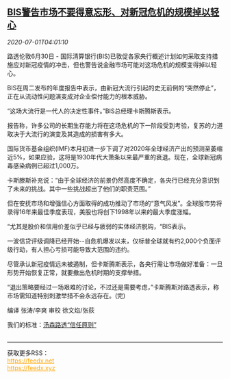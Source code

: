 <!--1593577396000-->
[BIS警告市场不要得意忘形、对新冠危机的规模掉以轻心](https://cn.reuters.com/article/bis-financial-market-covid-warning-0701-idCNKBS2424AA)
------

<div><i>2020-07-01T04:01:10</i></div><div class="StandardArticleBody_body"><p>路透伦敦6月30日 - 国际清算银行(BIS)已敦促各家央行概述计划如何采取支持措施应对新冠疫情的冲击，但也警告说金融市场可能对这场危机的规模变得掉以轻心。 </p><p>BIS在周二发布的年度报告中表示，由新冠大流行引起的史无前例的“突然停止”，正在从流动性问题演变成对企业偿付能力的根本威胁。 </p><p>“这场大流行是一代人的决定性事件。”BIS总经理卡斯腾斯表示。 </p><p>报告称，许多公司的长期生存能力将在这场危机的下一阶段受到考验，复苏的力道取决于大流行的演变及其造成的损害有多大。 </p><p>国际货币基金组织(IMF)本月初进一步下调了对2020年全球经济产出的预测至萎缩近5%，如果应验，这将是1930年代大萧条以来最严重的衰退。现在，全球新冠病毒感染病例已超过1,000万。  </p><p>卡斯滕斯补充说：“由于全球经济的前景仍然高度不确定，各央行已经充分意识到了未来的挑战。其中一些挑战超出了他们的职责范围。” </p><p>但在安抚市场和增强信心方面取得的成功推动了市场的“意气风发”。全球股市势将录得16年来最佳季度表现，美股也将创下1998年以来的最大季度涨幅。 </p><p>“尤其是股价和信用价差似乎已经与疲弱的实体经济脱钩，“BIS表示。 </p><p>一波信贷评级调降已经开始--自危机爆发以来，仅标普全球就有约2,000个负面评级行动，有人担心亏损可能导致大范围的违约。 </p><p>尽管承认新冠疫情远未被遏制，但卡斯腾斯表示，各央行需让市场做好准备：一旦形势开始恢复正常，就要撤出危机时期的支撑举措。 </p><p>“退出策略要经过一场艰难的讨论，不过还是需要考虑，”卡斯腾斯对路透表示，称市场需知道特别刺激举措不会永远存在。(完)  </p><div class="Attribution_container"><div class="Attribution_attribution"><p class="Attribution_content">编译 张涛/李爽  审校 徐文焰/张荻 </p></div></div><div class="StandardArticleBody_trustBadgeContainer"><span class="StandardArticleBody_trustBadgeTitle">我们的标准：</span><span class="trustBadgeUrl"><a href="https://www.thomsonreuters.cn/content/dam/openweb/documents/pdf/china/brochures/about-us-1.pdf">汤森路透“信任原则”</a></span></div></div><br><hr><div>获取更多RSS：<br><a href="https://feedx.net" style="color:orange" target="_blank">https://feedx.net</a> <br><a href="https://feedx.xyz" style="color:orange" target="_blank">https://feedx.xyz</a><br></div>
